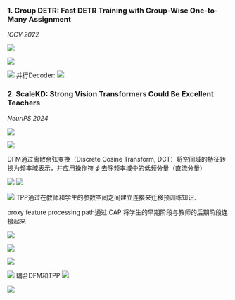 ### 1. Group DETR: Fast DETR Training with Group-Wise One-to-Many Assignment
*ICCV 2022*

![](https://cdn.jsdelivr.net/gh/Kled-Skaarl/Picturebed@master/notes/20241111110625.png)

![](https://cdn.jsdelivr.net/gh/Kled-Skaarl/Picturebed@master/notes/20241111110640.png)

![](https://cdn.jsdelivr.net/gh/Kled-Skaarl/Picturebed@master/notes/20241111110704.png)
并行Decoder:
![](https://cdn.jsdelivr.net/gh/Kled-Skaarl/Picturebed@master/notes/20241111111425.png)

### 2. ScaleKD: Strong Vision Transformers Could Be Excellent Teachers
*NeurIPS 2024*

![](https://cdn.jsdelivr.net/gh/Kled-Skaarl/Picturebed@master/notes/20241112220345.png)



![](https://cdn.jsdelivr.net/gh/Kled-Skaarl/Picturebed@master/notes/20241112220832.png)

DFM通过离散余弦变换（Discrete Cosine Transform, DCT）将空间域的特征转换为频率域表示，并应用操作符 $\phi$ 去除频率域中的低频分量（直流分量）

![](https://cdn.jsdelivr.net/gh/Kled-Skaarl/Picturebed@master/notes/20241112220850.png)
![](https://cdn.jsdelivr.net/gh/Kled-Skaarl/Picturebed@master/notes/20241115090454.png)

![](https://cdn.jsdelivr.net/gh/Kled-Skaarl/Picturebed@master/notes/20241112220937.png)
TPP通过在教师和学生的参数空间之间建立连接来迁移预训练知识.

proxy feature processing path通过 CAP 将学生的早期阶段与教师的后期阶段连接起来

![](https://cdn.jsdelivr.net/gh/Kled-Skaarl/Picturebed@master/notes/20241112221506.png)

![](https://cdn.jsdelivr.net/gh/Kled-Skaarl/Picturebed@master/notes/20241112221525.png)

![](https://cdn.jsdelivr.net/gh/Kled-Skaarl/Picturebed@master/notes/20241112221542.png)

![](https://cdn.jsdelivr.net/gh/Kled-Skaarl/Picturebed@master/notes/20241112221345.png)
耦合DFM和TPP
![](https://cdn.jsdelivr.net/gh/Kled-Skaarl/Picturebed@master/notes/20241112221602.png)

![](https://cdn.jsdelivr.net/gh/Kled-Skaarl/Picturebed@master/notes/20241112221721.png)